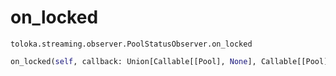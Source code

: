 # on_locked
`toloka.streaming.observer.PoolStatusObserver.on_locked`

```python
on_locked(self, callback: Union[Callable[[Pool], None], Callable[[Pool], Awaitable[None]]])
```

